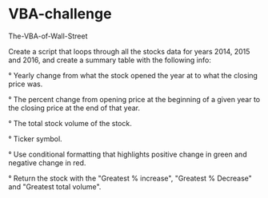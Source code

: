 # VBA-challenge
The-VBA-of-Wall-Street

Create a script that loops through all the stocks data for years 2014, 2015 and 2016, and create a summary table with the following info:

  ° Yearly change from what the stock opened the year at to what the closing price was.

  ° The percent change from opening price at the beginning of a given year to the closing price at the end of that year.

  ° The total stock volume of the stock.

  ° Ticker symbol.

  ° Use conditional formatting that highlights positive change in green and negative change in red.

  ° Return the stock with the "Greatest % increase", "Greatest % Decrease" and "Greatest total volume".
